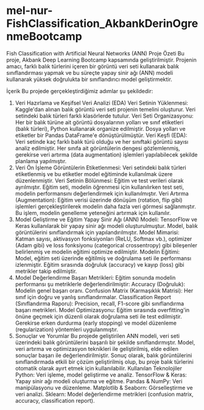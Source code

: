 # mel-nur-FishClassification_AkbankDerinOgrenmeBootcamp

Fish Classification with Artificial Neural Networks (ANN)
Proje Özeti
Bu proje, Akbank Deep Learning Bootcamp kapsamında geliştirilmiştir. Projenin amacı, farklı balık türlerini içeren bir görüntü veri seti kullanarak balık sınıflandırması yapmak ve bu süreçte yapay sinir ağı (ANN) modeli kullanarak yüksek doğrulukta bir sınıflandırıcı model geliştirmektir.

İçerik
Bu projede gerçekleştirdiğimiz adımlar şu şekildedir:

1. Veri Hazırlama ve Keşifsel Veri Analizi (EDA)
Veri Setinin Yüklenmesi: Kaggle'dan alınan balık görüntü veri seti projenin temelini oluşturur. Veri setindeki balık türleri farklı klasörlerde tutulur.
Veri Seti Organizasyonu: Her bir balık türüne ait görüntü dosyalarının yolları ve sınıf etiketleri (balık türleri), Python kullanarak organize edilmiştir. Dosya yolları ve etiketler bir Pandas DataFrame'e dönüştürülmüştür.
Veri Keşfi (EDA):
Veri setinde kaç farklı balık türü olduğu ve her sınıftaki görüntü sayısı analiz edilmiştir.
Her sınıfa ait görüntülerin dengesi gözlemlenmiş, gerekirse veri artırma (data augmentation) işlemleri yapılabilecek şekilde planlama yapılmıştır.
2. Veri Ön İşleme
Görüntülerin Etiketlenmesi: Veri setindeki balık türleri etiketlenmiş ve bu etiketler model eğitiminde kullanılmak üzere düzenlenmiştir.
Veri Setinin Bölünmesi: Eğitim ve test verileri olarak ayrılmıştır. Eğitim seti, modelin öğrenmesi için kullanılırken test seti, modelin performansını değerlendirmek için kullanılmıştır.
Veri Artırma (Augmentation): Eğitim verisi üzerinde dönüşüm (rotation, flip gibi) işlemleri gerçekleştirilerek modelin daha fazla veri görmesi sağlanmıştır. Bu işlem, modelin genelleme yeteneğini artırmak için kullanılır.
3. Model Geliştirme ve Eğitim
Yapay Sinir Ağı (ANN) Modeli: TensorFlow ve Keras kullanılarak bir yapay sinir ağı modeli oluşturulmuştur. Model, balık görüntülerini sınıflandırmak için yapılandırılmıştır.
Model Mimarisi:
Katman sayısı, aktivasyon fonksiyonları (ReLU, Softmax vb.), optimizer (Adam gibi) ve loss fonksiyonu (categorical crossentropy) gibi bileşenler belirlenmiş ve modelin eğitimi optimize edilmiştir.
Modelin Eğitimi: Model, eğitim seti üzerinde eğitilmiş ve doğrulama seti ile performansı izlenmiştir. Eğitim sırasında doğruluk (accuracy) ve kayıp (loss) gibi metrikler takip edilmiştir.
4. Model Değerlendirme
Başarı Metrikleri: Eğitim sonunda modelin performansı şu metriklerle değerlendirilmiştir:
Accuracy (Doğruluk): Modelin genel başarı oranı.
Confusion Matrix (Karmaşıklık Matrisi): Her sınıf için doğru ve yanlış sınıflandırmalar.
Classification Report (Sınıflandırma Raporu): Precision, recall, F1-score gibi sınıflandırma başarı metrikleri.
Model Optimizasyonu: Eğitim sırasında overfitting'in önüne geçmek için düzenli olarak doğrulama seti ile test edilmiştir. Gerekirse erken durdurma (early stopping) ve model düzenleme (regularization) yöntemleri uygulanmıştır.
5. Sonuçlar ve Yorumlar
Bu projede geliştirilen ANN modeli, veri seti üzerindeki balık görüntülerini başarılı bir şekilde sınıflandırmıştır.
Model, veri artırma ve optimizasyon teknikleri ile geliştirilmiş, elde edilen sonuçlar başarı ile değerlendirilmiştir.
Sonuç olarak, balık görüntülerini sınıflandırmada etkili bir çözüm geliştirilmiş olup, bu proje balık türlerini otomatik olarak ayırt etmek için kullanılabilir.
Kullanılan Teknolojiler
Python: Veri işleme, model geliştirme ve analiz.
TensorFlow & Keras: Yapay sinir ağı modeli oluşturma ve eğitme.
Pandas & NumPy: Veri manipülasyonu ve düzenleme.
Matplotlib & Seaborn: Görselleştirme ve veri analizi.
Sklearn: Model değerlendirme metrikleri (confusion matrix, accuracy, classification report).
